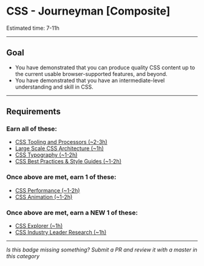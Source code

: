 # CSS - Journeyman [Composite]

<!-- {{ New badge image goes here }} -->
<!-- TODO: create new CSS badges for v2, to be consistent -->

Estimated time: 7-11h

-----


## Goal
- You have demonstrated that you can produce quality CSS content up to the current usable browser-supported features, and beyond.
- You have demonstrated that you have an intermediate-level understanding and skill in CSS.


-----


## Requirements

### Earn all of these:

- [CSS Tooling and Processors (~2-3h)](_micro_css-tooling-processors.md)
- [Large Scale CSS Architecture (~1h)](_micro_large-scale-architecture.md)
- [CSS Typography (~1-2h)](_micro_css-typography.md)
- [CSS Best Practices & Style Guides (~1-2h)](_micro_css-best-practices-style-guides.md)

### Once above are met, earn 1 of these:

- [CSS Performance (~1-2h)](_micro_css-performance.md)
- [CSS Animation (~1-2h)](_micro_css-animation.md)

### Once above are met, earn a NEW 1 of these:

- [CSS Explorer (~1h)](_micro_EXPLORER.md)
- [CSS Industry Leader Research (~1h)](_micro_industry-leader-research.md)


-----

  *Is this badge missing something? Submit a PR and review it with a master in this category*
